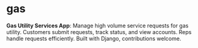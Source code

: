 # gas
**Gas Utility Services App**: Manage high volume service requests for gas utility. Customers submit requests, track status, and view accounts. Reps handle requests efficiently. Built with Django, contributions welcome.
